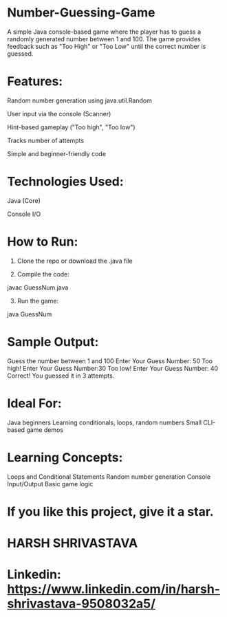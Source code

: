 # Number-Guessing-Game
A simple Java console-based game where the player has to guess a randomly generated number between 1 and 100. The game provides feedback such as "Too High" or "Too Low" until the correct number is guessed.

# Features:

Random number generation using java.util.Random

User input via the console (Scanner)

Hint-based gameplay ("Too high", "Too low")

Tracks number of attempts

Simple and beginner-friendly code

# Technologies Used:

Java (Core)

Console I/O

# How to Run:

1. Clone the repo or download the .java file


2. Compile the code:

javac GuessNum.java

3. Run the game:

java GuessNum
# Sample Output:
   Guess the number between 1 and 100
   Enter Your Guess Number: 50
   Too high!
   Enter Your Guess Number:30
   Too low!
   Enter Your Guess Number: 40
   Correct! You guessed it in 3 attempts. 
   
# Ideal For:
  Java beginners
  Learning conditionals, loops, random numbers
  Small CLI-based game demos

# Learning Concepts:
   Loops and Conditional Statements
   Random number generation
   Console Input/Output
   Basic game logic
# If you like this project, give it a star.

# HARSH SHRIVASTAVA

# Linkedin: https://www.linkedin.com/in/harsh-shrivastava-9508032a5/
 
